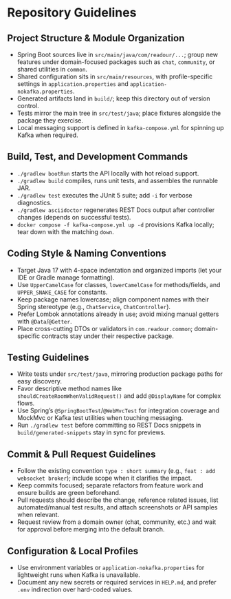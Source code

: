 # Repository Guidelines

## Project Structure & Module Organization
- Spring Boot sources live in `src/main/java/com/readour/...`; group new features under domain-focused packages such as `chat`, `community`, or shared utilities in `common`.
- Shared configuration sits in `src/main/resources`, with profile-specific settings in `application.properties` and `application-nokafka.properties`.
- Generated artifacts land in `build/`; keep this directory out of version control.
- Tests mirror the main tree in `src/test/java`; place fixtures alongside the package they exercise.
- Local messaging support is defined in `kafka-compose.yml` for spinning up Kafka when required.

## Build, Test, and Development Commands
- `./gradlew bootRun` starts the API locally with hot reload support.
- `./gradlew build` compiles, runs unit tests, and assembles the runnable JAR.
- `./gradlew test` executes the JUnit 5 suite; add `-i` for verbose diagnostics.
- `./gradlew asciidoctor` regenerates REST Docs output after controller changes (depends on successful tests).
- `docker compose -f kafka-compose.yml up -d` provisions Kafka locally; tear down with the matching `down`.

## Coding Style & Naming Conventions
- Target Java 17 with 4-space indentation and organized imports (let your IDE or Gradle manage formatting).
- Use `UpperCamelCase` for classes, `lowerCamelCase` for methods/fields, and `UPPER_SNAKE_CASE` for constants.
- Keep package names lowercase; align component names with their Spring stereotype (e.g., `ChatService`, `ChatController`).
- Prefer Lombok annotations already in use; avoid mixing manual getters with `@Data`/`@Getter`.
- Place cross-cutting DTOs or validators in `com.readour.common`; domain-specific contracts stay under their respective package.

## Testing Guidelines
- Write tests under `src/test/java`, mirroring production package paths for easy discovery.
- Favor descriptive method names like `shouldCreateRoomWhenValidRequest()` and add `@DisplayName` for complex flows.
- Use Spring’s `@SpringBootTest`/`@WebMvcTest` for integration coverage and MockMvc or Kafka test utilities when touching messaging.
- Run `./gradlew test` before committing so REST Docs snippets in `build/generated-snippets` stay in sync for previews.

## Commit & Pull Request Guidelines
- Follow the existing convention `type : short summary` (e.g., `feat : add websocket broker`); include scope when it clarifies the impact.
- Keep commits focused; separate refactors from feature work and ensure builds are green beforehand.
- Pull requests should describe the change, reference related issues, list automated/manual test results, and attach screenshots or API samples when relevant.
- Request review from a domain owner (chat, community, etc.) and wait for approval before merging into the default branch.

## Configuration & Local Profiles
- Use environment variables or `application-nokafka.properties` for lightweight runs when Kafka is unavailable.
- Document any new secrets or required services in `HELP.md`, and prefer `.env` indirection over hard-coded values.
